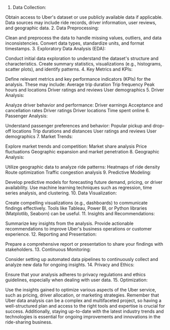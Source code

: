 1. Data Collection:

Obtain access to Uber's dataset or use publicly available data if applicable.
Data sources may include ride records, driver information, user reviews, and geographic data.
2. Data Preprocessing:

Clean and preprocess the data to handle missing values, outliers, and data inconsistencies.
Convert data types, standardize units, and format timestamps.
3. Exploratory Data Analysis (EDA):

Conduct initial data exploration to understand the dataset's structure and characteristics.
Create summary statistics, visualizations (e.g., histograms, scatter plots), and identify patterns.
4. Key Metrics and KPIs:

Define relevant metrics and key performance indicators (KPIs) for the analysis. These may include:
Average trip duration
Trip frequency
Peak hours and locations
Driver ratings and reviews
User demographics
5. Driver Analysis:

Analyze driver behavior and performance:
Driver earnings
Acceptance and cancellation rates
Driver ratings
Driver locations
Time spent online
6. Passenger Analysis:

Understand passenger preferences and behavior:
Popular pickup and drop-off locations
Trip durations and distances
User ratings and reviews
User demographics
7. Market Trends:

Explore market trends and competition:
Market share analysis
Price fluctuations
Geographic expansion and market penetration
8. Geographic Analysis:

Utilize geographic data to analyze ride patterns:
Heatmaps of ride density
Route optimization
Traffic congestion analysis
9. Predictive Modeling:

Develop predictive models for forecasting future demand, pricing, or driver availability.
Use machine learning techniques such as regression, time series analysis, and clustering.
10. Data Visualization:

Create compelling visualizations (e.g., dashboards) to communicate findings effectively.
Tools like Tableau, Power BI, or Python libraries (Matplotlib, Seaborn) can be useful.
11. Insights and Recommendations:

Summarize key insights from the analysis.
Provide actionable recommendations to improve Uber's business operations or customer experience.
12. Reporting and Presentation:

Prepare a comprehensive report or presentation to share your findings with stakeholders.
13. Continuous Monitoring:

Consider setting up automated data pipelines to continuously collect and analyze new data for ongoing insights.
14. Privacy and Ethics:

Ensure that your analysis adheres to privacy regulations and ethics guidelines, especially when dealing with user data.
15. Optimization:

Use the insights gained to optimize various aspects of the Uber service, such as pricing, driver allocation, or marketing strategies.
Remember that Uber data analysis can be a complex and multifaceted project, so having a well-structured plan and access to the right tools and expertise is crucial for success. Additionally, staying up-to-date with the latest industry trends and technologies is essential for ongoing improvements and innovations in the ride-sharing business.
